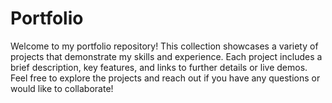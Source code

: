 # Portfolio
Welcome to my portfolio repository! This collection showcases a variety of projects that demonstrate my skills and experience. Each project includes a brief description, key features, and links to further details or live demos.
Feel free to explore the projects and reach out if you have any questions or would like to collaborate!
